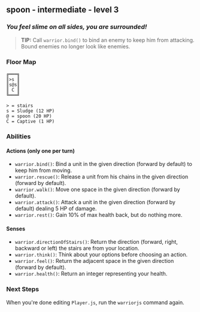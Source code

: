 ## spoon - intermediate - level 3

### _You feel slime on all sides, you are surrounded!_

> **TIP:** Call `warrior.bind()` to bind an enemy to keep him from attacking. Bound enemies no longer look like enemies.


### Floor Map

```
╔═══╗
║>s ║
║s@s║
║ C ║
╚═══╝

> = stairs
s = Sludge (12 HP)
@ = spoon (20 HP)
C = Captive (1 HP)
```

### Abilities

#### Actions (only one per turn)

* `warrior.bind()`: Bind a unit in the given direction (forward by default) to keep him from moving.
* `warrior.rescue()`: Release a unit from his chains in the given direction (forward by default).
* `warrior.walk()`: Move one space in the given direction (forward by default).
* `warrior.attack()`: Attack a unit in the given direction (forward by default) dealing 5 HP of damage.
* `warrior.rest()`: Gain 10% of max health back, but do nothing more.

#### Senses

* `warrior.directionOfStairs()`: Return the direction (forward, right, backward or left) the stairs are from your location.
* `warrior.think()`: Think about your options before choosing an action.
* `warrior.feel()`: Return the adjacent space in the given direction (forward by default).
* `warrior.health()`: Return an integer representing your health.

### Next Steps

When you're done editing `Player.js`, run the `warriorjs` command again.
